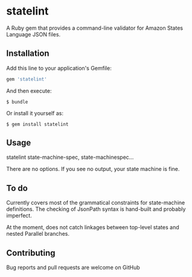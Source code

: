 # statelint
A Ruby gem that provides a command-line validator for Amazon States Language JSON files. 

## Installation

Add this line to your application's Gemfile:

```ruby
gem 'statelint'
```

And then execute:

    $ bundle

Or install it yourself as:

    $ gem install statelint

## Usage

statelint state-machine-spec, state-machinespec...

There are no options. If you see no output, your state machine is fine.

## To do

Currently covers most of the grammatical constraints for state-machine 
definitions.  The checking of JsonPath syntax is hand-built and probably
imperfect.

At the moment, does not catch linkages between top-level states
and nested Parallel branches.

## Contributing

Bug reports and pull requests are welcome on GitHub 

